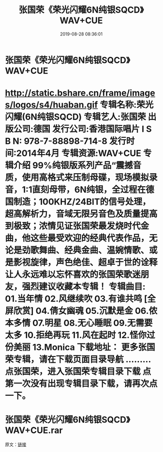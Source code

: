 ﻿---
title: 张国荣《荣光闪耀6N纯银SQCD》WAV+CUE
date: 2019-08-28 08:36:01
categories: WAV车载音乐、镜像
tags: 华语中文
---
# 张国荣《荣光闪耀6N纯银SQCD》WAV+CUE

http://static.bshare.cn/frame/images/logos/s4/huaban.gif
专辑名称:荣光闪耀(6N纯银SQCD)
专辑艺人:张国荣
出版公司:德国
发行公司:香港国际唱片
I S B N: 978-7-88898-714-8
发行时间:2014年4月
专辑资源:WAV+CUE
专辑介绍
99%纯银版系列产品“震撼音质，使用高格式来压制母碟，现场模拟录音，1:1直刻母带，6N纯银，全过程在德国制造；100KHZ/24BIT的信号处理，超高解析力，音域无限另音色及质量提高到极致；浓情见证张国荣最发烧时代金曲，他这些最受欢迎的经典代表作品，无论是劲歌舞曲、经典金曲、温婉情歌、或是影视旋律，声色绝佳、超卓于世的诠释让人永远难以忘怀喜欢的张国荣歌迷朋友，强烈建议收藏本专辑！
专辑曲目:
01.当年情
02.风继续吹
03.有谁共鸣
[全屏欣赏]
04.倩女幽魂
05.沉默是金
06.侬本多情
07.明星
08.无心睡眠
09.无需要太多
10.拒绝再玩
11.风在起时
12.怪你过份美丽
13.Monica
下载地址：
更多张国荣专辑，请在下载页面目录导航 ......... 点张国荣，进入张国荣专辑目录下载
点第一次没有出现专辑目录下载，请再次点一下。
==============================
张国荣《荣光闪耀6N纯银SQCD》WAV+CUE.rar
==============================
原文：[链接](https://blog.sina.com.cn/s/blog_1647c7e7601030fx0.html)
